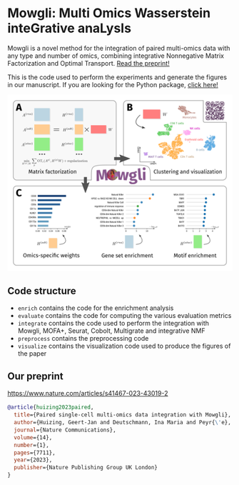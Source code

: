# Mowgli: Multi Omics Wasserstein inteGrative anaLysIs

Mowgli is a novel method for the integration of paired multi-omics data with any type and number of omics, combining integrative Nonnegative Matrix Factorization and Optimal Transport. [Read the preprint!]([soon](https://www.biorxiv.org/content/10.1101/2023.02.02.526825v2))

This is the code used to perform the experiments and generate the figures in our manuscript. If you are looking for the Python package, [click here!](https://github.com/cantinilab/Mowgli)

![figure](figure.png)

## Code structure


- `enrich` contains the code for the enrichment analysis
- `evaluate` contains the code for computing the various evaluation metrics
- `integrate` contains the code used to perform the integration with Mowgli, MOFA+, Seurat, Cobolt, Multigrate and integrative NMF
- `preprocess` contains the preprocessing code
- `visualize` contains the visualization code used to produce the figures of the paper

## Our preprint

https://www.nature.com/articles/s41467-023-43019-2

```bibtex
@article{huizing2023paired,
  title={Paired single-cell multi-omics data integration with Mowgli},
  author={Huizing, Geert-Jan and Deutschmann, Ina Maria and Peyr{\'e}, Gabriel and Cantini, Laura},
  journal={Nature Communications},
  volume={14},
  number={1},
  pages={7711},
  year={2023},
  publisher={Nature Publishing Group UK London}
}
```
